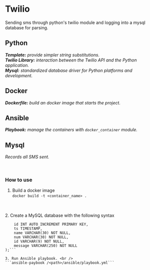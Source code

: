# Twilio
Sending sms through python's twilio module and logging into a mysql database for parsing.

## Python
***Template:***  *provide simpler string substitutions.* <br />
***Twilio Library:***  *interaction between the Twilio API and the Python application.* <br />
***Mysql:*** *standardized database driver for Python platforms and development.* <br />
## Docker
***Dockerfile:*** *build an docker image that starts the project.*
## Ansible
***Playbook:*** *manage the containers with `docker_container` module.*
## Mysql
*Records all SMS sent.*
<br />
<br />
<br />
### How to use
1. Build a docker image <br />
```docker build -t <container_name> .```
<br />
<br />
2. Create a MySQL database with the following syntax <br />

```CREATE TABLE smstable (
    id INT AUTO_INCREMENT PRIMARY KEY,
    ts TIMESTAMP,
    name VARCHAR(30) NOT NULL,
    num VARCHAR(30) NOT NULL,
    id VARCHAR(9) NOT NULL,
    message VARCHAR(250) NOT NULL
);```

3. Run Ansible playbook. <br />
```ansible-paybook /<path>/ansible/playbook.yml```
